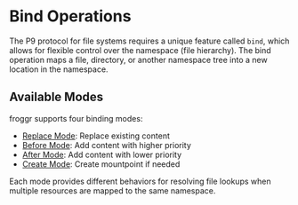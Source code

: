 # Bind Operations

The P9 protocol for file systems requires a unique feature called `bind`, which allows for flexible control over the namespace
(file hierarchy). The bind operation maps a file, directory, or another namespace tree into a new location in the namespace.

## Available Modes

froggr supports four binding modes:
- [Replace Mode](bind-modes/replace.md): Replace existing content
- [Before Mode](bind-modes/before.md): Add content with higher priority
- [After Mode](bind-modes/after.md): Add content with lower priority
- [Create Mode](bind-modes/create.md): Create mountpoint if needed

Each mode provides different behaviors for resolving file lookups when multiple resources are mapped to the same namespace. 